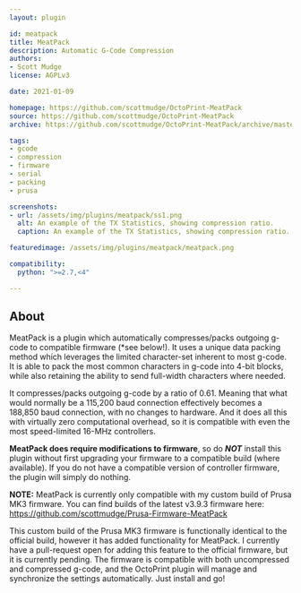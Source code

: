 ```yaml
---
layout: plugin

id: meatpack
title: MeatPack
description: Automatic G-Code Compression
authors:
- Scott Mudge
license: AGPLv3

date: 2021-01-09

homepage: https://github.com/scottmudge/OctoPrint-MeatPack
source: https://github.com/scottmudge/OctoPrint-MeatPack
archive: https://github.com/scottmudge/OctoPrint-MeatPack/archive/master.zip

tags:
- gcode
- compression
- firmware
- serial
- packing
- prusa

screenshots:
- url: /assets/img/plugins/meatpack/ss1.png
  alt: An example of the TX Statistics, showing compression ratio.
  caption: An example of the TX Statistics, showing compression ratio.

featuredimage: /assets/img/plugins/meatpack/meatpack.png

compatibility:
  python: ">=2.7,<4"

---
```


## About

MeatPack is a plugin which automatically compresses/packs outgoing g-code to compatible firmware (\*see below!). It uses a unique data packing method which leverages the limited character-set inherent to most g-code. It is able to pack the most common characters in g-code into 4-bit blocks, while also retaining the ability to send full-width characters where needed.

It compresses/packs outgoing g-code by a ratio of 0.61. Meaning that what would normally be a 115,200 baud connection effectively becomes a 188,850 baud connection, with no changes to hardware. And it does all this with virtually zero computational overhead, so it is compatible with even the most speed-limited 16-MHz controllers.

**MeatPack does require modifications to firmware**, so do ***NOT*** install this plugin without first upgrading your firmware to a compatible build (where available). If you do not have a compatible version of controller firmware, the plugin will simply do nothing.

**NOTE:** MeatPack is currently only compatible with my custom build of Prusa MK3 firmware. You can find builds of the latest v3.9.3 firmware here: https://github.com/scottmudge/Prusa-Firmware-MeatPack

This custom build of the Prusa MK3 firmware is functionally identical to the official build, however it has added functionality for MeatPack. I currently have a pull-request open for adding this feature to the official firmware, but it is currently pending. The firmware is compatible with both uncompressed and compressed g-code, and the OctoPrint plugin will manage and synchronize the settings automatically. Just install and go!